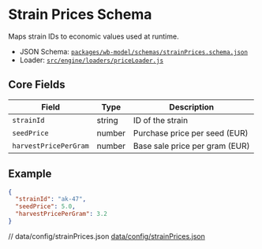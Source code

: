# Strain Prices Schema

Maps strain IDs to economic values used at runtime.

- JSON Schema: [`packages/wb-model/schemas/strainPrices.schema.json`](../../../packages/wb-model/schemas/strainPrices.schema.json)
- Loader: [`src/engine/loaders/priceLoader.js`](../../../src/engine/loaders/priceLoader.js)

## Core Fields

| Field | Type | Description |
|-------|------|-------------|
| `strainId` | string | ID of the strain |
| `seedPrice` | number | Purchase price per seed (EUR) |
| `harvestPricePerGram` | number | Base sale price per gram (EUR) |

## Example

```json
{
  "strainId": "ak-47",
  "seedPrice": 5.0,
  "harvestPricePerGram": 3.2
}
```
// data/config/strainPrices.json
[data/config/strainPrices.json](../../../data/config/strainPrices.json)
